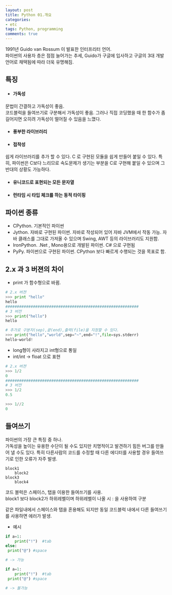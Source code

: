 ```yaml
---
layout: post
title: Python 01.개요
categories:
- etc
tags: Python, programming
comments: true
---
```


1991년 Guido van Rossum 이 발표한 인터프리터 언어.  
파이썬의 사용자 층은 점점 늘어가는 추세, Guido가 구글에 입사하고 구글의 3대 개발 언어로 채택됨에 따라 더욱 유명해짐.

## 특징

- #### 가독성
  
문법이 간결하고 가독성이 좋음.  
코드블럭을 들여쓰기로 구분해서 가독성이 좋음. 그러나 직접 코딩했을 때 한 함수가 좀 길어지면 오히려 가독성이 떨어질 수 있음을 느꼈다. 

- #### 풍부한 라이브러리
  
- #### 접착성
  
쉽게 라이브러리를 추가 할 수 있다. 
C 로 구현된 모듈을 쉽게 만들어 붙일 수 있다. 특히, 파이썬은 C보다 느리므로 속도문제가 생기는 부분을 C로 구현해 붙일 수 있으며 그 반대의 상황도 가능하다.
  
- #### 유니코드로 표현되는 모든 문자열
  
- #### 런타임 시 타입 체크를 하는 동적 타이핑
  
## 파이썬 종류

- CPython. 기본적인 파이썬
- Jython. 자바로 구현된 파이썬. 자바로 작성되어 있어 자바 JVM에서 작동 가능. 자바 클래스를 그대로 가져올 수 있으며 Swing, AWT 등의 라이브러리도 지원함.
- IronPython. .Net , Mono용으로 개발된 파이썬. C# 으로 구현됨
- PyPy. 파이썬으로 구현된 파이썬. CPython 보다 빠르게 수행되는 것을 목표로 함.


## 2.x 과 3 버젼의 차이

- print 가 함수형으로 바뀜.

```python
# 2.x 버젼
>>> print "hello"
hello
##########################################################
# 3 버전
>>> print("hello")
hello

# 추가로 구분자(sep),끝(end),출력(file)을 지정할 수 있다.
>>> print("hello","world",sep="~",end="!",file=sys.stderr)
hello~world!
```
- long형이 사라지고 int형으로 통일
- int/int -> float 으로 표현

```python
# 2.x 버젼
>>> 1/2
0
##########################################################
# 3 버전
>>> 1/2
0.5

>>> 1//2
0
```

## 들여쓰기

파이썬의 가장 큰 특징 중 하나.  
가독성을 높이는 유용한 수단이 될 수도 있지만 치명적이고 발견하기 힘든 버그를 만들어 낼 수도 있다. 특히 다른사람의 코드를 수정할 때 다른 에디터를 사용할 경우 들여쓰기로 인한 오류가 자주 발생.

```
block1
	block2
block3
	block4
```

코드 블럭은 스페이스, 탭을 이용한 들여쓰기를 사용.  
block1 보다 block2가 하위레벨이며 하위레벨이 나올 시 : 을 사용하여 구분

같은 파일내에서 스페이스와 탭을 혼용해도 되지만 동일 코드블럭 내에서 다른 들여쓰기를 사용하면 에러가 발생.

- 예시

```python
if a=1:
	print("!")	#tab
else:
 print("@") #space

# -> 가능

if a=1:
	print("!")	#tab
 print("@") #space

# -> 불가능
```

